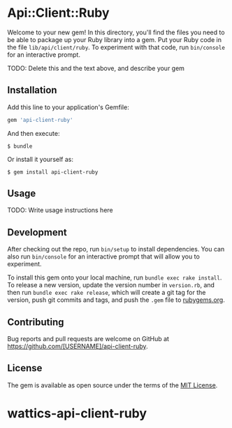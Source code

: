 # Api::Client::Ruby

Welcome to your new gem! In this directory, you'll find the files you need to be able to package up your Ruby library into a gem. Put your Ruby code in the file `lib/api/client/ruby`. To experiment with that code, run `bin/console` for an interactive prompt.

TODO: Delete this and the text above, and describe your gem

## Installation

Add this line to your application's Gemfile:

```ruby
gem 'api-client-ruby'
```

And then execute:

    $ bundle

Or install it yourself as:

    $ gem install api-client-ruby

## Usage

TODO: Write usage instructions here

## Development

After checking out the repo, run `bin/setup` to install dependencies. You can also run `bin/console` for an interactive prompt that will allow you to experiment.

To install this gem onto your local machine, run `bundle exec rake install`. To release a new version, update the version number in `version.rb`, and then run `bundle exec rake release`, which will create a git tag for the version, push git commits and tags, and push the `.gem` file to [rubygems.org](https://rubygems.org).

## Contributing

Bug reports and pull requests are welcome on GitHub at https://github.com/[USERNAME]/api-client-ruby.


## License

The gem is available as open source under the terms of the [MIT License](http://opensource.org/licenses/MIT).

# wattics-api-client-ruby
